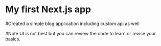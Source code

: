 # My first Next.js app
#Created a simple blog application including custom api as well

#Note UI is not best but you can review the code to learn or revise your basics.

